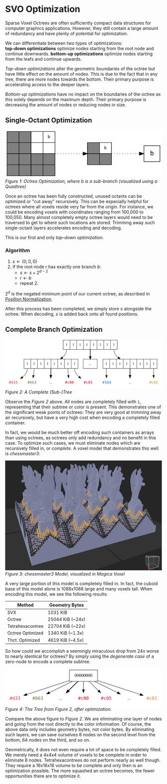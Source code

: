 # SVO Optimization

Sparse Voxel Octrees are often sufficiently compact data structures for computer graphics applications.
However, they still contain a large amount of redundancy and have plenty of potential for optimization.

We can differentiate between two types of optimizations:<br>
**top-down optimizations** optimize nodes starting from the root node and continue downwards.
**bottom-up optimizations** optimize nodes starting from the leafs and continue upwards.

*Top-down optimizations* alter the geometric boundaries of the octree but have little effect on the amount of nodes.
This is due to the fact that in any tree, there are more nodes towards the bottom.
Their primary purpose is accelerating access to the deeper layers.

*Bottom-up optimizations* have no impact on the boundaries of the octree as this solely depends on the maximum depth.
Their primary purpose is decreasing the amount of nodes or reducing nodes in size.

<span id="single-octant"></span>
## Single-Octant Optimization

![Octree Optimization](../img/graph/octree_optimization.svg)<br>
*Figure 1: Octree Optimization, where b is a sub-branch (visualized using a Quadtree)*

Once an octree has been fully constructed, unused octants can be optimized or "cut away" recursively.
This can be especially helpful for octrees where all voxels reside very far from the origin.
For instance, we could be encoding voxels with coordinates ranging from 100,000 to 100,050.
Many almost completely empty octree layers would need to be traversed to get to where such locations are stored.
Trimming away such single-octant layers accelerates encoding and decoding.

This is our first and only *top-down optimization*.

### Algorithm

1. $s \gets (0,0,0)$
2. If the root node $r$ has exactly one branch $b$:
    - $s \gets s + 2^{d-2}$
    - $r \gets b$
    - repeat 2.

$2^d$ is the negated minimum point of our current octree, as described in
[Position Normalization](#position-normalization).

After this process has been completed, we simply store $s$ alongside the octree.
When decoding, $s$ is added back onto all found positions.

<span id="complete"></span>
## Complete Branch Optimization

![Complete Branch Optimization](../img/graph/octree_complete_branches.svg)<br>
*Figure 2: A Complete (Sub-)Tree*

Observe the *Figure 2* above.
All nodes are completely filled with `1`, representing that their subtree or color is present.
This demonstrates one of the significant weak points of octrees:
They are very good at trimming away air recursively, but have a very high cost when encoding a completely filled
container.

In fact, we would be much better off encoding such containers as arrays than using octrees, as octrees only add 
redundancy and no benefit in this case.
To optimize such cases, we must eliminate nodes which are recursively filled in, or *complete*.
A voxel model that demonstrates this well is *chessmaster3*:

![Chessmaster3](../img/chessmaster3.png)<br>
*Figure 3: chessmaster3 Model, visualized in Magica Voxel*

A very large portion of this model is completely filled in.
In fact, the cuboid base of this model alone is 1088x1088 large and many voxels tall.
When encoding this model, we see the following results:

| Method | Geometry Bytes |
| ----- | ----- |
SVX              |  1031 KiB
Octree           | 25044 KiB (~24x)
Tetrahexacontree | 22704 KiB (~22x)
Octree Optimized |  1340 KiB (~1.3x)
Thct. Optimized  |  4619 KiB (~4.5x)

So how could we accomplish a seemingly miraculous drop from 24x worse to nearly identical for octrees?
By simply using the *degenerate case* of a zero-node to encode a complete subtree.

![Complete Branch Optimization](../img/graph/octree_complete_branches_optimization.svg)<br>
*Figure 4: The Tree from Figure 2, after optimization.*

Compare the above figure to *Figure 2*. We are eliminating one layer of nodes and going from the root directly to
the color information.
Of course, the above data only includes geometry bytes, not color bytes.
By eliminating such layers, we can save ourselves 8 nodes on the second level from the bottom, 64 nodes on the third,
and so on.

Geometrically, it does not even require a lot of space to be completely filled.
We merely need a 4x4x4 volume of voxels to be complete in order to eliminate 8 nodes.
Tetrahexacontrees do not perform nearly as well though.
They require a 16x16x16 volume to be complete and only then is an optimization possible.
The more squashed an octree becomes, the fewer opportunities there are to optimize it.
